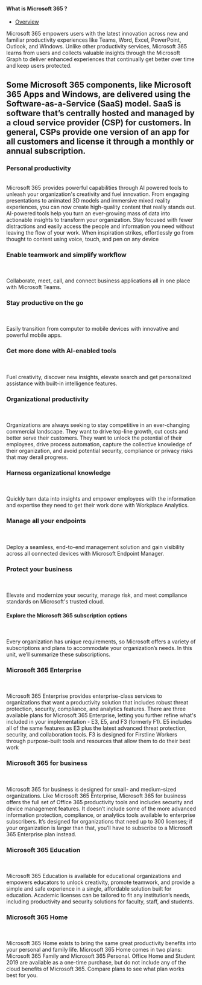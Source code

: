 #### What is Microsoft 365 ?

- [Overview](#overview)

Microsoft 365 empowers users with the latest innovation across new and familiar productivity experiences like Teams, Word, Excel, PowerPoint, Outlook, and Windows. Unlike other productivity services, Microsoft 365 learns from users and collects valuable insights through the Microsoft Graph to deliver enhanced experiences that continually get better over time and keep users protected.

Some Microsoft 365 components, like Microsoft 365 Apps and Windows, are delivered using the Software-as-a-Service (SaaS) model. SaaS is software that’s centrally hosted and managed by a cloud service provider (CSP) for customers. In general, CSPs provide one version of an app for all customers and license it through a monthly or annual subscription.
 <br>
 ---

### Personal productivity
<br>
Microsoft 365 provides powerful capabilities through AI powered tools to unleash your organization's creativity and fuel innovation. From engaging presentations to animated 3D models and immersive mixed reality experiences, you can now create high-quality content that really stands out. AI-powered tools help you turn an ever-growing mass of data into actionable insights to transform your organization. Stay focused with fewer distractions and easily access the people and information you need without leaving the flow of your work. When inspiration strikes, effortlessly go from thought to content using voice, touch, and pen on any device
 <br>

### Enable teamwork and simplify workflow
<br>
<br>
Collaborate, meet, call, and connect business applications all in one place with Microsoft Teams.

### Stay productive on the go
<br>
<br>
Easily transition from computer to mobile devices with innovative and powerful mobile apps.

### Get more done with AI-enabled tools
<br>
<br>
Fuel creativity, discover new insights, elevate search and get personalized assistance with built-in intelligence features.

### Organizational productivity
<br>
<br>
Organizations are always seeking to stay competitive in an ever-changing commercial landscape. They want to drive top-line growth, cut costs and better serve their customers. They want to unlock the potential of their employees, drive process automation, capture the collective knowledge of their organization, and avoid potential security, compliance or privacy risks that may derail progress.

### Harness organizational knowledge
<br>
<br>
Quickly turn data into insights and empower employees with the information and expertise they need to get their work done with Workplace Analytics.

### Manage all your endpoints
<br>
<br>
Deploy a seamless, end-to-end management solution and gain visibility across all connected devices with Microsoft Endpoint Manager.

### Protect your business
<br>
<br>
Elevate and modernize your security, manage risk, and meet compliance standards on Microsoft's trusted cloud.

#### Explore the Microsoft 365 subscription options
<br>
<br>
Every organization has unique requirements, so Microsoft offers a variety of subscriptions and plans to accommodate your organization’s needs. In this unit, we’ll summarize these subscriptions.

### Microsoft 365 Enterprise
<br>
<br>
Microsoft 365 Enterprise provides enterprise-class services to organizations that want a productivity solution that includes robust threat protection, security, compliance, and analytics features.
There are three available plans for Microsoft 365 Enterprise, letting you further refine what's included in your implementation - E3, E5, and F3 (formerly F1). E5 includes all of the same features as E3 plus the latest advanced threat protection, security, and collaboration tools. F3 is designed for Firstline Workers through purpose-built tools and resources that allow them to do their best work

### Microsoft 365 for business
<br>
<br>
Microsoft 365 for business is designed for small- and medium-sized organizations. Like Microsoft 365 Enterprise, Microsoft 365 for business offers the full set of Office 365 productivity tools and includes security and device management features. It doesn’t include some of the more advanced information protection, compliance, or analytics tools available to enterprise subscribers. It’s designed for organizations that need up to 300 licenses; if your organization is larger than that, you’ll have to subscribe to a Microsoft 365 Enterprise plan instead.

### Microsoft 365 Education
<br>
<br>
Microsoft 365 Education is available for educational organizations and empowers educators to unlock creativity, promote teamwork, and provide a simple and safe experience in a single, affordable solution built for education. Academic licenses can be tailored to fit any institution’s needs, including productivity and security solutions for faculty, staff, and students.

### Microsoft 365 Home
<br>
<br>
Microsoft 365 Home exists to bring the same great productivity benefits into your personal and family life. Microsoft 365 Home comes in two plans: Microsoft 365 Family and Microsoft 365 Personal. Office Home and Student 2019 are available as a one-time purchase, but do not include any of the cloud benefits of Microsoft 365. Compare plans to see what plan works best for you.

